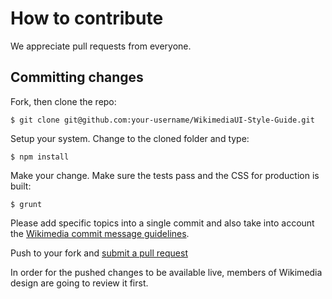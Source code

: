 # How to contribute

We appreciate pull requests from everyone.

## Committing changes

Fork, then clone the repo:

```console
$ git clone git@github.com:your-username/WikimediaUI-Style-Guide.git
```

Setup your system. Change to the cloned folder and type:

```console
$ npm install
```

Make your change. Make sure the tests pass and the CSS for production is built:

```console
$ grunt
```

Please add specific topics into a single commit and also take into account the [Wikimedia commit message guidelines](https://www.mediawiki.org/wiki/Gerrit/Commit_message_guidelines).

Push to your fork and [submit a pull request][pr]

[pr]: https://github.com/wikimedia/WikimediaUI-Style-Guide/compare

In order for the pushed changes to be available live, members of Wikimedia design are going to review it first.

